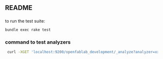 ## README

###

to run the test suite:
```bash
bundle exec rake test
```


### command to test analyzers

```bash
 curl -XGET 'localhost:9200/openfablab_development/_analyze?analyzer=xxxxxx' -d "autre sport" | python -m json.tool
```

